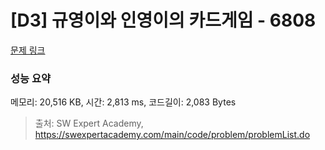 # [D3] 규영이와 인영이의 카드게임 - 6808 

[문제 링크](https://swexpertacademy.com/main/code/problem/problemDetail.do?contestProbId=AWgv9va6HnkDFAW0) 

### 성능 요약

메모리: 20,516 KB, 시간: 2,813 ms, 코드길이: 2,083 Bytes



> 출처: SW Expert Academy, https://swexpertacademy.com/main/code/problem/problemList.do